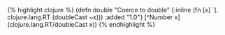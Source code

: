 {% highlight clojure %}
(defn double
  "Coerce to double"
  {:inline (fn  [x] `(. clojure.lang.RT (doubleCast ~x)))
   :added "1.0"}
  [^Number x] (clojure.lang.RT/doubleCast x))
{% endhighlight %}
